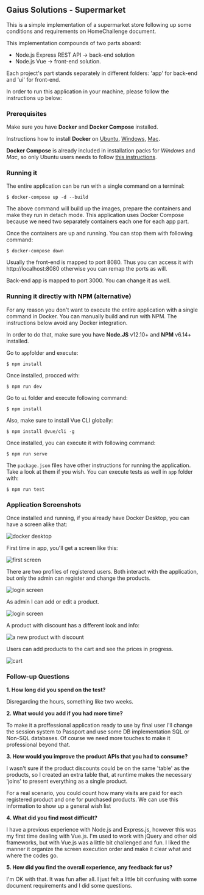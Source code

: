 ## Gaius Solutions - Supermarket

This is a simple implementation of a supermarket store following up some conditions and requirements on HomeChallenge document.

This implementation compounds of two parts aboard:

- Node.js Express REST API -> back-end solution
- Node.js Vue -> front-end solution.

Each project's part stands separately in different folders: 'app' for back-end and 'ui' for front-end.

In order to run this application in your machine, please follow the instructions up below:

### Prerequisites

Make sure you have **Docker** and **Docker Compose** installed.

Instructions how to install **Docker** on [Ubuntu](https://docs.docker.com/install/linux/docker-ce/ubuntu/), [Windows](https://docs.docker.com/docker-for-windows/install/), [Mac](https://docs.docker.com/docker-for-mac/install/).

**Docker Compose** is already included in installation packs for *Windows* and *Mac*, so only Ubuntu users needs to follow [this instructions](https://docs.docker.com/compose/install/).

### Running it

The entire application can be run with a single command on a terminal:

```
$ docker-compose up -d --build
```

The above command will build up the images, prepare the containers and make they run in detach mode. This application uses Docker Compose because we need two separately containers each one for each app part.

Once the containers are up and running. You can stop them with following command:

```
$ docker-compose down
```

Usually the front-end is mapped to port 8080. Thus you can access it with http://localhost:8080
otherwise you can remap the ports as will.

Back-end app is mapped to port 3000. You can change it as well.

### Running it directly with NPM (alternative)

For any reason you don't want to execute the entire application with a single command in Docker. You can manually build and run with NPM. The instructions below avoid any Docker integration.

In order to do that, make sure you have **Node.JS** v12.10+ and **NPM** v6.14+ installed.

Go to `app`folder and execute:

```
$ npm install
```

Once installed, procced with:

```
$ npm run dev
```

Go to `ui` folder and execute following command:

```
$ npm install
```

Also, make sure to install Vue CLI globally:

```
$ npm install @vue/cli -g
```

Once installed, you can execute it with following command:

```
$ npm run serve
```

The `package.json` files have other instructions for running the application. Take a look at them if you wish. You can execute tests as well in `app` folder with:

```
$ npm run test
```

### Application Screenshots

Once installed and running, if you already have Docker Desktop, you can have a screen alike that:

![docker desktop](https://github.com/inocencio/supermarket/blob/main/screens/d04.png)

First time in app, you'll get a screen like this:

![first screen](https://github.com/inocencio/supermarket/blob/main/screens/01.png)

There are two profiles of registered users. Both interact with the application, but only the admin can register and change the products.

![login screen](https://github.com/inocencio/supermarket/blob/main/screens/02.png)

As admin I can add or edit a product.

![login screen](https://github.com/inocencio/supermarket/blob/main/screens/03.png)

A product with discount has a different look and info:

![a new product with discount](https://github.com/inocencio/supermarket/blob/main/screens/04.png)

Users can add products to the cart and see the prices in progress.

![cart](https://github.com/inocencio/supermarket/blob/main/screens/05.png)

### Follow-up Questions

**1. How long did you spend on the test?**

Disregarding the hours, something like two weeks.

**2. What would you add if you had more time?**

To make it a proffessional application ready to use by final user I'll change the session system to Passport and use some DB implementation SQL or Non-SQL databases. Of course we need more touches to make it professional beyond that.

**3. How would you improve the product APIs that you had to consume?**

I wasn't sure if the product discounts could be on the same 'table' as the products, so I created an extra table that, at runtime makes the necessary 'joins' to present everything as a single product.

For a real scenario, you could count how many visits are paid for each registered product and one for purchased products. We can use this information to show up a general wish list

**4. What did you find most difficult?**

I have a previous experience with Node.js and Express.js, however this was my first time dealing with Vue.js. I'm used to work with jQuery and other old frameworks, but with Vue.js was a little bit challenged and fun. I liked the manner it organize the screen execution order and make it clear what and where the codes go.

**5. How did you find the overall experience, any feedback for us?**

I'm OK with that. It was fun after all. I just felt a little bit confusing with some document requirements and I did some questions.